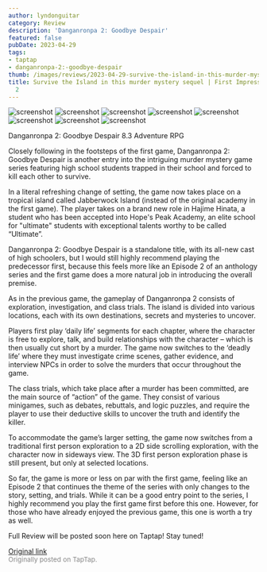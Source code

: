 ```yaml
---
author: lyndonguitar
category: Review
description: 'Danganronpa 2: Goodbye Despair'
featured: false
pubDate: 2023-04-29
tags:
- taptap
- danganronpa-2:-goodbye-despair
thumb: /images/reviews/2023-04-29-survive-the-island-in-this-murder-mystery-sequel--first-impressions---danganronpa-2-0.avif
title: Survive the Island in this murder mystery sequel | First Impressions - Danganronpa
  2
---
```


<div class="gallery">
  <img src="/images/reviews/2023-04-29-survive-the-island-in-this-murder-mystery-sequel--first-impressions---danganronpa-2-0.avif" alt="screenshot" />
  <img src="/images/reviews/2023-04-29-survive-the-island-in-this-murder-mystery-sequel--first-impressions---danganronpa-2-1.avif" alt="screenshot" />
  <img src="/images/reviews/2023-04-29-survive-the-island-in-this-murder-mystery-sequel--first-impressions---danganronpa-2-2.avif" alt="screenshot" />
  <img src="/images/reviews/2023-04-29-survive-the-island-in-this-murder-mystery-sequel--first-impressions---danganronpa-2-3.avif" alt="screenshot" />
  <img src="/images/reviews/2023-04-29-survive-the-island-in-this-murder-mystery-sequel--first-impressions---danganronpa-2-4.avif" alt="screenshot" />
  <img src="/images/reviews/2023-04-29-survive-the-island-in-this-murder-mystery-sequel--first-impressions---danganronpa-2-5.avif" alt="screenshot" />
  <img src="/images/reviews/2023-04-29-survive-the-island-in-this-murder-mystery-sequel--first-impressions---danganronpa-2-6.avif" alt="screenshot" />
  <img src="/images/reviews/2023-04-29-survive-the-island-in-this-murder-mystery-sequel--first-impressions---danganronpa-2-7.avif" alt="screenshot" />
</div>

Danganronpa 2: Goodbye Despair
8.3
Adventure
RPG

Closely following in the footsteps of the first game, Danganronpa 2: Goodbye Despair is another entry into the intriguing murder mystery game series featuring high school students trapped in their school and forced to kill each other to survive.

In a literal refreshing change of setting, the game now takes place on a tropical island called Jabberwock Island (instead of the original academy in the first game). The player takes on a brand new role in Hajime Hinata, a student who has been accepted into Hope's Peak Academy, an elite school for "ultimate" students with exceptional talents worthy to be called “Ultimate”.

Danganronpa 2: Goodbye Despair is a standalone title, with its all-new cast of high schoolers, but I would still highly recommend playing the predecessor first, because this feels more like an Episode 2 of an anthology series and the first game does a more natural job in introducing the overall premise.

As in the previous game, the gameplay of Danganronpa 2 consists of exploration, investigation, and class trials. The island is divided into various locations, each with its own destinations, secrets and mysteries to uncover.

Players first play ‘daily life’ segments for each chapter, where the character is free to explore, talk, and build relationships with the character – which is then usually cut short by a murder. The game now switches to the ‘deadly life’ where they must investigate crime scenes, gather evidence, and interview NPCs in order to solve the murders that occur throughout the game.

The class trials, which take place after a murder has been committed, are the main source of “action” of the game. They consist of various minigames, such as debates, rebuttals, and logic puzzles, and require the player to use their deductive skills to uncover the truth and identify the killer.

To accommodate the game’s larger setting, the game now switches from a traditional first person exploration to a 2D side scrolling exploration, with the character now in sideways view. The 3D first person exploration phase is still present, but only at selected locations.

So far, the game is more or less on par with the first game, feeling like an Episode 2 that continues the theme of the series with only changes to the story, setting, and trials. While it can be a good entry point to the series, I highly recommend you play the first game first before this one. However, for those who have already enjoyed the previous game, this one is worth a try as well.

Full Review will be posted soon here on Taptap! Stay tuned!

[Original link](https://www.taptap.io/post/5275620)<br><span style="font-size: 0.95em; color: #888;">Originally posted on TapTap.</span>